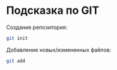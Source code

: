 # Подсказка по GIT

Создание репозитория:
```sh
git init
```
Добавление новых/измененных файлов:
```sh
git add
```